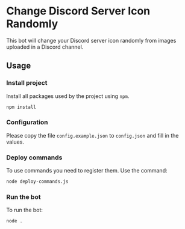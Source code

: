 # Change Discord Server Icon Randomly

This bot will change your Discord server icon randomly from images uploaded in a Discord channel.

## Usage

### Install project

Install all packages used by the project using `npm`.

```sh
npm install
```

### Configuration

Please copy the file `config.example.json` to `config.json` and fill in the values.

### Deploy commands

To use commands you need to register them. Use the command:
```sh
node deploy-commands.js
```

### Run the bot

To run the bot:
```sh
node .
```